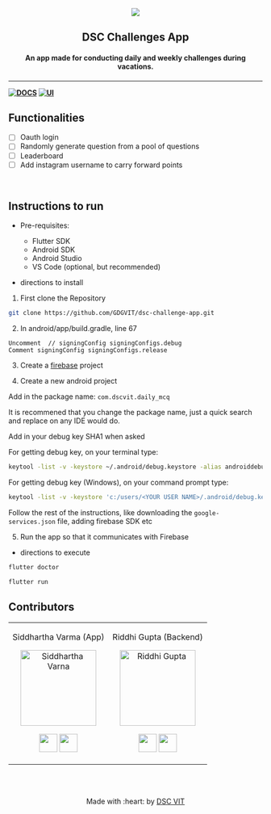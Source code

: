 <p align="center">
<a href="https://dscvit.com">
	<img src="https://user-images.githubusercontent.com/30529572/72455010-fb38d400-37e7-11ea-9c1e-8cdeb5f5906e.png" />
</a>
	<h2 align="center">DSC Challenges App</h2>
	<h4 align="center">An app made for conducting daily and weekly challenges during vacations.<h4>
</p>

---
[![DOCS](https://img.shields.io/badge/Documentation-see%20docs-green?style=flat-square&logo=appveyor)](INSERT_LINK_FOR_DOCS_HERE) 
  [![UI ](https://img.shields.io/badge/User%20Interface-Link%20to%20UI-orange?style=flat-square&logo=appveyor)](https://xd.adobe.com/view/1909dc61-2bf0-45ef-4e38-03572cc381c0-6f38/)


## Functionalities
- [ ]  Oauth login
- [ ]  Randomly generate question from a pool of questions
- [ ]  Leaderboard
- [ ]  Add instagram username to carry forward points
<br>


## Instructions to run

* Pre-requisites:
	-  Flutter SDK
	-  Android SDK
	-  Android Studio
	-  VS Code (optional, but recommended)

* directions to install

1. First clone the Repository
```bash
git clone https://github.com/GDGVIT/dsc-challenge-app.git
```

2. In android/app/build.gradle, line 67
```
Uncomment  // signingConfig signingConfigs.debug
Comment signingConfig signingConfigs.release
```

3. Create a [firebase]('https://firebase.google.com') project

4. Create a new android project

Add in the package name: ```com.dscvit.daily_mcq```

It is recommened that you change the package name, just a quick search and replace on any IDE would do.

Add in your debug key SHA1 when asked

For getting debug key, on your terminal type:
```bash
keytool -list -v -keystore ~/.android/debug.keystore -alias androiddebugkey -storepass android -keypass android 
```

For getting debug key (Windows), on your command prompt type:
```bash
keytool -list -v -keystore 'c:/users/<YOUR USER NAME>/.android/debug.keystore' -alias androiddebugkey -storepass android -keypass android 
```

Follow the rest of the instructions, like downloading the ```google-services.json``` file, adding firebase SDK etc

5. Run the app so that it communicates with Firebase

* directions to execute

```bash
flutter doctor

flutter run
```

## Contributors

<table>
<tr align="center">
<td>

Siddhartha Varma (App)

<p align="center">
<img src = "https://avatars1.githubusercontent.com/u/39856034?s=400&u=b2f0ffe4ff639d4257db47e7268ed22e8aaf0221&v=4" width="150" height="150" alt="Siddhartha Varna">
</p>
<p align="center">
<a href = "https://github.com/BRO3886" target="_blank"><img src = "http://www.iconninja.com/files/241/825/211/round-collaboration-social-github-code-circle-network-icon.svg" width="36" height = "36"/></a>
<a href = "https://www.linkedin.com/in/siddharthav22/" target="_blank">
<img src = "http://www.iconninja.com/files/863/607/751/network-linkedin-social-connection-circular-circle-media-icon.svg" width="36" height="36"/>
</a>
</p>
</td>


<td>

Riddhi Gupta (Backend)

<p align="center">
<img src = "https://avatars2.githubusercontent.com/u/43917576?s=460&u=b9ba679a93963e9dd0cc8b849dce4cfc26c4f24f&v=4" width="150" height="150" alt="Riddhi Gupta">
</p>
<p align="center">
<a href = "https://github.com/RiddhiGupta5" target="_blank"><img src = "http://www.iconninja.com/files/241/825/211/round-collaboration-social-github-code-circle-network-icon.svg" width="36" height = "36"/></a>
<a href = "https://www.linkedin.com/in/riddhi-gupta-6a587017a/" target="_blank">
<img src = "http://www.iconninja.com/files/863/607/751/network-linkedin-social-connection-circular-circle-media-icon.svg" width="36" height="36"/>
</a>
</p>
</td>

</tr>
</table>


<br>
<br>

<p align="center">
	Made with :heart: by <a href="https://dscvit.com">DSC VIT</a>
</p>

